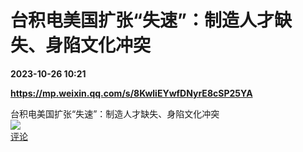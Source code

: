 # 台积电美国扩张“失速”：制造人才缺失、身陷文化冲突

**2023-10-26 10:21**

**https://mp.weixin.qq.com/s/8KwliEYwfDNyrE8cSP25YA**

台积电美国扩张“失速”：制造人才缺失、身陷文化冲突  
![](https://img3.chouti.com/CHOUTI_20231026/F1F05B88748544258028E48F5C030921_W450H450.jpeg)  
[评论](https://m.chouti.com/link/40409734)